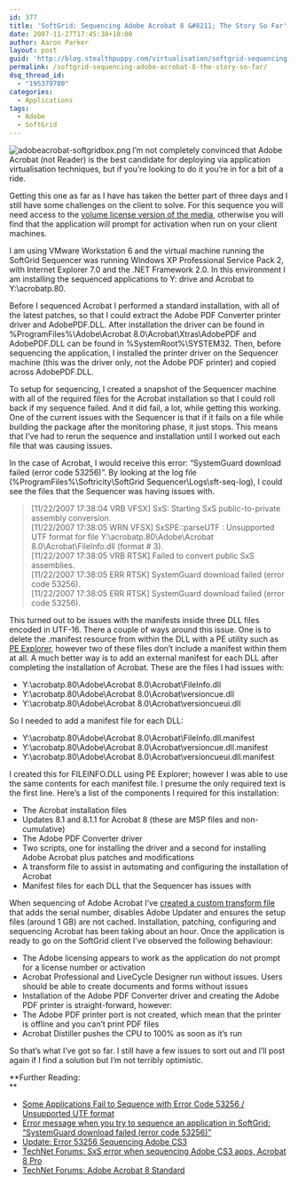 ```yaml
---
id: 377
title: 'SoftGrid: Sequencing Adobe Acrobat 8 &#8211; The Story So Far'
date: 2007-11-27T17:45:38+10:00
author: Aaron Parker
layout: post
guid: 'http://blog.stealthpuppy.com/virtualisation/softgrid-sequencing-adobe-acrobat-8-%e2%80%93-the-story-so-far'
permalink: /softgrid-sequencing-adobe-acrobat-8-the-story-so-far/
dsq_thread_id:
  - "195379780"
categories:
  - Applications
tags:
  - Adobe
  - SoftGrid
---
```

<img src="http://stealthpuppy.com/wp-content/uploads/2008/02/adobeacrobat-softgridbox.png" alt="adobeacrobat-softgridbox.png" align="left" />I&#8217;m not completely convinced that Adobe Acrobat (not Reader) is the best candidate for deploying via application virtualisation techniques, but if you&#8217;re looking to do it you&#8217;re in for a bit of a ride.

Getting this one as far as I have has taken the better part of three days and I still have some challenges on the client to solve. For this sequence you will need access to the [volume license version of the media](http://www.adobe.com/aboutadobe/openoptions/), otherwise you will find that the application will prompt for activation when run on your client machines.

I am using VMware Workstation 6 and the virtual machine running the SoftGrid Sequencer was running Windows XP Professional Service Pack 2, with Internet Explorer 7.0 and the .NET Framework 2.0. In this environment I am installing the sequenced applications to Y: drive and Acrobat to Y:\acrobatp.80.

Before I sequenced Acrobat I performed a standard installation, with all of the latest patches, so that I could extract the Adobe PDF Converter printer driver and AdobePDF.DLL. After installation the driver can be found in %ProgramFiles%\Adobe\Acrobat 8.0\Acrobat\Xtras\AdobePDF and AdobePDF.DLL can be found in %SystemRoot%\SYSTEM32. Then, before sequencing the application, I installed the printer driver on the Sequencer machine (this was the driver only, not the Adobe PDF printer) and copied across AdobePDF.DLL.

To setup for sequencing, I created a snapshot of the Sequencer machine with all of the required files for the Acrobat installation so that I could roll back if my sequence failed. And it did fail, a lot, while getting this working. One of the current issues with the Sequencer is that if it fails on a file while building the package after the monitoring phase, it just stops. This means that I&#8217;ve had to rerun the sequence and installation until I worked out each file that was causing issues.

In the case of Acrobat, I would receive this error: &#8220;SystemGuard download failed (error code 53256)&#8221;. By looking at the log file (%ProgramFiles%\Softricity\SoftGrid Sequencer\Logs\sft-seq-log), I could see the files that the Sequencer was having issues with.

> [11/22/2007 17:38:04 VRB VFSX] SxS: Starting SxS public-to-private assembly conversion.  
> [11/22/2007 17:38:05 WRN VFSX] SxSPE::parseUTF : Unsupported UTF format for file Y:\acrobatp.80\Adobe\Acrobat 8.0\Acrobat\FileInfo.dll (format # 3).  
> [11/22/2007 17:38:05 VRB RTSK] Failed to convert public SxS assemblies.  
> [11/22/2007 17:38:05 ERR RTSK] SystemGuard download failed (error code 53256).  
> [11/22/2007 17:38:05 ERR RTSK] SystemGuard download failed (error code 53256).

This turned out to be issues with the manifests inside three DLL files encoded in UTF-16. There a couple of ways around this issue. One is to delete the .manifest resource from within the DLL with a PE utility such as [PE Explorer](http://www.heaventools.com/overview.htm), however two of these files don&#8217;t include a manifest within them at all. A much better way is to add an external manifest for each DLL after completing the installation of Acrobat. These are the files I had issues with:

  * Y:\acrobatp.80\Adobe\Acrobat 8.0\Acrobat\FileInfo.dll
  * Y:\acrobatp.80\Adobe\Acrobat 8.0\Acrobat\versioncue.dll
  * Y:\acrobatp.80\Adobe\Acrobat 8.0\Acrobat\versioncueui.dll

So I needed to add a manifest file for each DLL:

  * Y:\acrobatp.80\Adobe\Acrobat 8.0\Acrobat\FileInfo.dll.manifest
  * Y:\acrobatp.80\Adobe\Acrobat 8.0\Acrobat\versioncue.dll.manifest
  * Y:\acrobatp.80\Adobe\Acrobat 8.0\Acrobat\versioncueui.dll.manifest

I created this for FILEINFO.DLL using PE Explorer; however I was able to use the same contents for each manifest file. I presume the only required text is the first line. Here&#8217;s a list of the components I required for this installation:

  * The Acrobat installation files
  * Updates 8.1 and 8.1.1 for Acrobat 8 (these are MSP files and non-cumulative)
  * The Adobe PDF Converter driver
  * Two scripts, one for installing the driver and a second for installing Adobe Acrobat plus patches and modifications
  * A transform file to assist in automating and configuring the installation of Acrobat
  * Manifest files for each DLL that the Sequencer has issues with

When sequencing of Adobe Acrobat I&#8217;ve [created a custom transform file](http://www.adobe.com/support/downloads/detail.jsp?ftpID=3564) that adds the serial number, disables Adobe Updater and ensures the setup files (around 1 GB) are not cached. Installation, patching, configuring and sequencing Acrobat has been taking about an hour. Once the application is ready to go on the SoftGrid client I&#8217;ve observed the following behaviour:

  * The Adobe licensing appears to work as the application do not prompt for a license number or activation
  * Acrobat Professional and LiveCycle Designer run without issues. Users should be able to create documents and forms without issues
  * Installation of the Adobe PDF Converter driver and creating the Adobe PDF printer is straight-forward, however:
  * The Adobe PDF printer port is not created, which mean that the printer is offline and you can&#8217;t print PDF files
  * Acrobat Distiller pushes the CPU to 100% as soon as it&#8217;s run

So that&#8217;s what I&#8217;ve got so far. I still have a few issues to sort out and I&#8217;ll post again if I find a solution but I&#8217;m not terribly optimistic.

**Further Reading:  
** 

  * [Some Applications Fail to Sequence with Error Code 53256 / Unsupported UTF format](http://blogs.msdn.com/rslaten/archive/2007/09/11/some-applications-fail-to-sequence-with-error-code-53256-unsupported-utf-format.aspx)
  * [Error message when you try to sequence an application in SoftGrid: &#8220;SystemGuard download failed (error code 53256)&#8221;](http://support.microsoft.com/kb/931592)
  * [Update: Error 53256 Sequencing Adobe CS3](http://blogs.technet.com/softgrid/archive/2007/10/25/update-error-53256-sequencing-adobe-cs3.aspx)
  * [TechNet Forums: SxS error when sequencing Adobe CS3 apps, Acrobat 8 Pro](http://forums.microsoft.com/TechNet/ShowPost.aspx?PostID=2105830&SiteID=17)
  * [TechNet Forums: Adobe Acrobat 8 Standard](http://forums.microsoft.com/TechNet/ShowPost.aspx?PostID=2121347&SiteID=17)
